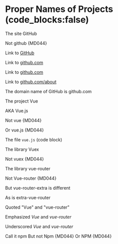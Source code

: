 # Proper Names of Projects (code_blocks:false)

The site GitHub

Not github {MD044}

Link to [GitHub](https://github.com/)

Link to [github.com](https://github.com/)

Link to [github.com](https://github.com/about)

Link to [github.com/about](https://github.com/about)

The domain name of GitHub is github.com

The project Vue

AKA Vue.js

Not vue {MD044}

Or vue.js {MD044}

The file `vue.js` (code block)

The library Vuex

Not vuex {MD044}

The library vue-router

Not Vue-router {MD044}

But vue-router-extra is different

As is extra-vue-router

Quoted "Vue" and "vue-router"

Emphasized *Vue* and *vue-router*

Underscored _Vue_ and _vue-router_

Call it npm
But not Npm {MD044}
Or NPM {MD044}
